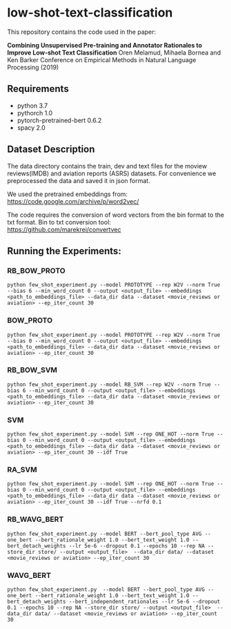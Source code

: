 # low-shot-text-classification
This repository contains the code used in the paper:

**Combining Unsupervised Pre-training and Annotator Rationales to Improve Low-shot Text Classification**
Oren Melamud, Mihaela Bornea and Ken Barker Conference on Empirical Methods in Natural Language Processing (2019)

## Requirements

* python 3.7  
* pythorch 1.0  
* pytorch-pretrained-bert 0.6.2  
* spacy 2.0  

## Dataset Description
The data directory contains the train, dev and text files for the moview reviews(IMDB)  and aviation reports (ASRS) datasets.
For convenience we preprocessed the data and saved it in json format.

We used the pretrained embeddings from: 
https://code.google.com/archive/p/word2vec/

The code requires the conversion of word vectors from the bin format to the txt format.
Bin to txt conversion tool: https://github.com/marekrei/convertvec


## Running the Experiments:

### **RB_BOW_PROTO**

```
python few_shot_experiment.py --model PROTOTYPE --rep W2V --norm True --bias 6 --min_word_count 0 --output <output_file> --embeddings <path_to_embeddings_file> --data_dir data --dataset <movie_reviews or aviation> --ep_iter_count 30
```

### **BOW_PROTO**

```
python few_shot_experiment.py --model PROTOTYPE --rep W2V --norm True --bias 0 --min_word_count 0 --output <output_file> --embeddings <path_to_embeddings_file> --data_dir data --dataset <movie_reviews or aviation> --ep_iter_count 30
```

### **RB_BOW_SVM**

```
python few_shot_experiment.py --model RB_SVM --rep W2V --norm True --bias 6 --min_word_count 0 --output <output_file> --embeddings <path_to_embeddings_file> --data_dir data --dataset <movie_reviews or aviation> --ep_iter_count 30
```

### **SVM**
 ```
 python few_shot_experiment.py --model SVM --rep ONE_HOT --norm True --bias 0 --min_word_count 0 --output <output_file> --embeddings <path_to_embeddings_file> --data_dir data --dataset <movie_reviews or aviation> --ep_iter_count 30 --idf True
```

### **RA_SVM**

```
python few_shot_experiment.py --model SVM --rep ONE_HOT --norm True --bias 0 --min_word_count 0 --output <output_file> --embeddings <path_to_embeddings_file> --data_dir data --dataset <movie_reviews or aviation> --ep_iter_count 30 --idf True --nrfd 0.1
```

### **RB_WAVG_BERT**

```
python few_shot_experiment.py --model BERT --bert_pool_type AVG --one_bert --bert_rationale_weight 1.0 --bert_text_weight 1.0 --bert_detach_weights --lr 5e-6 --dropout 0.1 --epochs 10 --rep NA --store_dir store/ --output <output_file>  --data_dir data/ --dataset <movie_reviews or aviation> --ep_iter_count 30 
```

### **WAVG_BERT**
```
python few_shot_experiment.py  --model BERT --bert_pool_type AVG --one_bert --bert_rationale_weight 1.0 --bert_text_weight 1.0 --bert_detach_weights --bert_independent_rationales --lr 5e-6 --dropout 0.1 --epochs 10 --rep NA --store_dir store/ --output <output_file>  --data_dir data/ --dataset <movie_reviews or aviation> --ep_iter_count 30
 ```